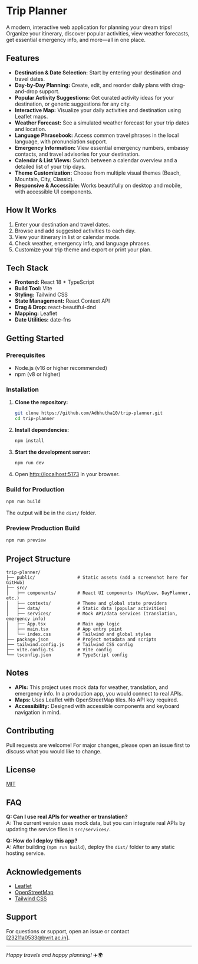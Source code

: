 # Trip Planner

A modern, interactive web application for planning your dream trips! Organize your itinerary, discover popular activities, view weather forecasts, get essential emergency info, and more—all in one place.

## Features

- **Destination & Date Selection:** Start by entering your destination and travel dates.
- **Day-by-Day Planning:** Create, edit, and reorder daily plans with drag-and-drop support.
- **Popular Activity Suggestions:** Get curated activity ideas for your destination, or generic suggestions for any city.
- **Interactive Map:** Visualize your daily activities and destination using Leaflet maps.
- **Weather Forecast:** See a simulated weather forecast for your trip dates and location.
- **Language Phrasebook:** Access common travel phrases in the local language, with pronunciation support.
- **Emergency Information:** View essential emergency numbers, embassy contacts, and travel advisories for your destination.
- **Calendar & List Views:** Switch between a calendar overview and a detailed list of your trip days.
- **Theme Customization:** Choose from multiple visual themes (Beach, Mountain, City, Classic).
- **Responsive & Accessible:** Works beautifully on desktop and mobile, with accessible UI components.

## How It Works

1. Enter your destination and travel dates.
2. Browse and add suggested activities to each day.
3. View your itinerary in list or calendar mode.
4. Check weather, emergency info, and language phrases.
5. Customize your trip theme and export or print your plan.

## Tech Stack

- **Frontend:** React 18 + TypeScript
- **Build Tool:** Vite
- **Styling:** Tailwind CSS
- **State Management:** React Context API
- **Drag & Drop:** react-beautiful-dnd
- **Mapping:** Leaflet
- **Date Utilities:** date-fns

## Getting Started

### Prerequisites
- Node.js (v16 or higher recommended)
- npm (v8 or higher)

### Installation

1. **Clone the repository:**
   ```bash
   git clone https://github.com/Adbhutha10/trip-planner.git
   cd trip-planner
   ```
2. **Install dependencies:**
   ```bash
   npm install
   ```
3. **Start the development server:**
   ```bash
   npm run dev
   ```
4. Open [http://localhost:5173](http://localhost:5173) in your browser.

### Build for Production
```bash
npm run build
```
The output will be in the `dist/` folder.

### Preview Production Build
```bash
npm run preview
```

## Project Structure

```
trip-planner/
├── public/                # Static assets (add a screenshot here for GitHub)
├── src/
│   ├── components/        # React UI components (MapView, DayPlanner, etc.)
│   ├── contexts/          # Theme and global state providers
│   ├── data/              # Static data (popular activities)
│   ├── services/          # Mock API/data services (translation, emergency info)
│   ├── App.tsx            # Main app logic
│   ├── main.tsx           # App entry point
│   └── index.css          # Tailwind and global styles
├── package.json           # Project metadata and scripts
├── tailwind.config.js     # Tailwind CSS config
├── vite.config.ts         # Vite config
└── tsconfig.json          # TypeScript config
```

## Notes
- **APIs:** This project uses mock data for weather, translation, and emergency info. In a production app, you would connect to real APIs.
- **Maps:** Uses Leaflet with OpenStreetMap tiles. No API key required.
- **Accessibility:** Designed with accessible components and keyboard navigation in mind.

## Contributing
Pull requests are welcome! For major changes, please open an issue first to discuss what you would like to change.

## License
[MIT](LICENSE)

## FAQ

**Q: Can I use real APIs for weather or translation?**  
A: The current version uses mock data, but you can integrate real APIs by updating the service files in `src/services/`.

**Q: How do I deploy this app?**  
A: After building (`npm run build`), deploy the `dist/` folder to any static hosting service.

## Acknowledgements

- [Leaflet](https://leafletjs.com/)
- [OpenStreetMap](https://www.openstreetmap.org/)
- [Tailwind CSS](https://tailwindcss.com/)

## Support

For questions or support, open an issue or contact [23211a0533@bvrit.ac.in].

---

*Happy travels and happy planning!* ✈️🌍 
